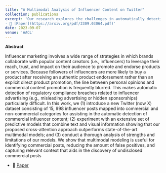 ```yaml
---
title: "A Multimodal Analysis of Influencer Content on Twitter"
collection: publications
excerpt: 'Our research explores the challenges in automatically detecting regulatory compliance breaches in influencer advertising. We introduce a new dataset, and experiments to improve the detection of commercial influencer content.
- 📜 [Paper](https://arxiv.org/pdf/2309.03064.pdf)'
date: 2023-09-07
venue: 'AACL'
---
```


**Abstract**

Influencer marketing involves a wide range of strategies in which brands collaborate with popular content creators (i.e., influencers) to
leverage their reach, trust, and impact on their audience to promote and endorse products or services. Because followers of influencers
are more likely to buy a product after receiving an authentic product endorsement rather than an explicit direct product promotion, the
line between personal opinions and commercial content promotion is frequently blurred. This makes automatic detection of regulatory
compliance breaches related to influencer advertising (e.g., misleading advertising or hidden sponsorships) particularly difficult. In this
work, we (1) introduce a new Twitter (now X) dataset consisting of 15, 998 influencer posts mapped into commercial and non-commercial
categories for assisting in the automatic detection of commercial influencer content; (2) experiment with an extensive set of predictive
models that combine text and visual information showing that our proposed cross-attention approach outperforms state-of-the-art multimodal models; and (3) conduct a thorough analysis of strengths and limitations of our models.
We show that multimodal modeling is useful for identifying commercial posts, reducing the amount of false positives, and capturing relevant context that aids in the discovery of undisclosed commercial posts


- 📜 [Paper](https://arxiv.org/pdf/2309.03064.pdf) 


